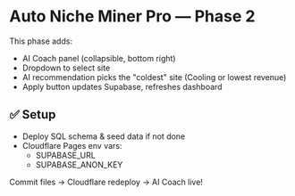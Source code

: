 # Auto Niche Miner Pro — Phase 2

This phase adds:
- AI Coach panel (collapsible, bottom right)
- Dropdown to select site
- AI recommendation picks the "coldest" site (Cooling or lowest revenue)
- Apply button updates Supabase, refreshes dashboard

## ✅ Setup
- Deploy SQL schema & seed data if not done
- Cloudflare Pages env vars:
  - SUPABASE_URL
  - SUPABASE_ANON_KEY

Commit files → Cloudflare redeploy → AI Coach live!
